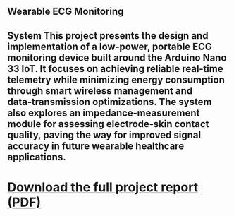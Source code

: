 ## Wearable ECG Monitoring 

System This project presents the design and implementation of a low‑power, portable ECG monitoring device built around the Arduino Nano 33 IoT. It focuses on achieving reliable real‑time telemetry while minimizing energy consumption through smart wireless management and data‑transmission optimizations. The system also explores an impedance‑measurement module for assessing electrode‑skin contact quality, paving the way for improved signal accuracy in future wearable healthcare applications.
---

# [Download the full project report (PDF)](https://drive.google.com/file/d/12qlmqc8IfWwISucRezgqM2xRMxlNn1sp/view?usp=sharing)
